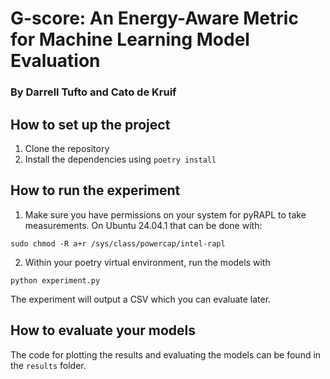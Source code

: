 # G-score: An Energy-Aware Metric for Machine Learning Model Evaluation
### By Darrell Tufto and Cato de Kruif


## How to set up the project

1. Clone the repository
2. Install the dependencies using `poetry install`

## How to run the experiment
1. Make sure you have permissions on your system for pyRAPL to take measurements. On Ubuntu 24.04.1 that can be done with:
```shell
sudo chmod -R a+r /sys/class/powercap/intel-rapl
```
2. Within your poetry virtual environment, run the models with
```shell
python experiment.py
```
The experiment will output a CSV which you can evaluate later.

## How to evaluate your models
The code for plotting the results and evaluating the models can be found in the `results` folder.